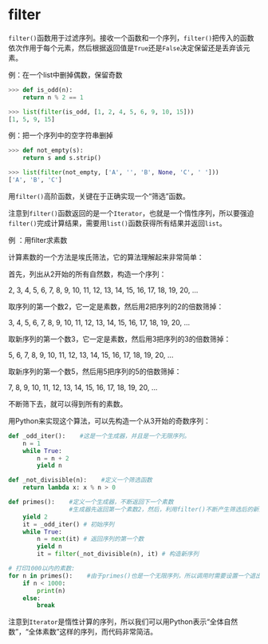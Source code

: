 # filter

`filter()`函数用于过滤序列。接收一个函数和一个序列，`filter()`把传入的函数依次作用于每个元素，然后根据返回值是`True`还是`False`决定保留还是丢弃该元素。

例：在一个list中删掉偶数，保留奇数

```python
>>> def is_odd(n):
	return n % 2 == 1

>>> list(filter(is_odd, [1, 2, 4, 5, 6, 9, 10, 15]))
[1, 5, 9, 15]
```

例：把一个序列中的空字符串删掉

```python
>>> def not_empty(s):
	return s and s.strip()

>>> list(filter(not_empty, ['A', '', 'B', None, 'C', ' ']))
['A', 'B', 'C']
```

用`filter()`高阶函数，关键在于正确实现一个“筛选”函数。

注意到`filter()`函数返回的是一个`Iterator`，也就是一个惰性序列，所以要强迫`filter()`完成计算结果，需要用`list()`函数获得所有结果并返回`list`。

例 ：用filter求素数

计算素数的一个方法是埃氏筛法，它的算法理解起来非常简单：

首先，列出从2开始的所有自然数，构造一个序列：

2, 3, 4, 5, 6, 7, 8, 9, 10, 11, 12, 13, 14, 15, 16, 17, 18, 19, 20, ...

取序列的第一个数2，它一定是素数，然后用2把序列的2的倍数筛掉：

3, 4, 5, 6, 7, 8, 9, 10, 11, 12, 13, 14, 15, 16, 17, 18, 19, 20, ...

取新序列的第一个数3，它一定是素数，然后用3把序列的3的倍数筛掉：

5, 6, 7, 8, 9, 10, 11, 12, 13, 14, 15, 16, 17, 18, 19, 20, ...

取新序列的第一个数5，然后用5把序列的5的倍数筛掉：

7, 8, 9, 10, 11, 12, 13, 14, 15, 16, 17, 18, 19, 20, ...

不断筛下去，就可以得到所有的素数。

用Python来实现这个算法，可以先构造一个从3开始的奇数序列：

```python
def _odd_iter():    #这是一个生成器，并且是一个无限序列。
    n = 1
    while True:
        n = n + 2
        yield n

def _not_divisible(n):    #定义一个筛选函数
    return lambda x: x % n > 0

def primes():    #定义一个生成器，不断返回下一个素数
                 #生成器先返回第一个素数2，然后，利用filter()不断产生筛选后的新的序列。
    yield 2
    it = _odd_iter() # 初始序列
    while True:
        n = next(it) # 返回序列的第一个数
        yield n
        it = filter(_not_divisible(n), it) # 构造新序列

# 打印1000以内的素数:
for n in primes():    #由于primes()也是一个无限序列，所以调用时需要设置一个退出循环的条件
    if n < 1000:
        print(n)
    else:
        break

```

注意到`Iterator`是惰性计算的序列，所以我们可以用Python表示“全体自然数”，“全体素数”这样的序列，而代码非常简洁。